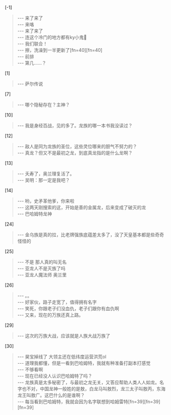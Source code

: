 
[-1] 
>--- 来了来了<br>
>--- 来咯<br>
>--- 来了来了<br>
>--- 连这个冷门的地方都有ky小鬼🤮<br>
>--- 我们联合！<br>
>--- 擦，洗澡到一半更新了[fn=40][fn=40]<br>
>--- 前排<br>
>--- 第几……？<br>

[1] 
>--- 萨尔传说<br>

[7] 
>--- 哪个隐秘存在？主神？<br>

[10] 
>--- 我是身经百战，见的多了。龙族的哪一本书我没读过？<br>

[12] 
>--- 敌人是同为龙族的圣位，这些灵位哪来的胆气不努力的？<br>
>--- 真龙？但又不是最初之龙，到底真龙指的是什么龙啊？<br>

[13] 
>--- 夭寿了，奥兰理复活了。<br>
>--- 吴明：那一定是我吧？<br>

[14] 
>--- 哟，史矛革他爹，你来啦<br>
>--- 这两天刚搜索的这，开始是善的金属龙，后来变成了破灭的龙<br>
>--- 巴哈姆特龙神<br>

[24] 
>--- 金乌族是真的拉，比老牌强族底蕴差太多了，没了天皇基本都是些奇奇怪怪的<br>

[25] 
>--- 不是 那人真的叫无名<br>
>--- 亚龙人不是灭族了吗<br>
>--- 亚龙人魔法师 奥兰里<br>

[26] 
>--- 。。<br>
>--- 好家伙，路子走宽了，值得拥有名字<br>
>--- 笑死，你跟老子们没血仇，老子们跟你有血仇啊<br>
>--- 又来，现在的万族还真上路。<br>

[29] 
>--- 这次的万族大战，应该就是人族大战万族了<br>

[30] 
>--- 昊宝掉线了 大领主还在低纬度运营洪荒ol<br>
>--- 道理我都懂，但是一看到巴哈姆特，我就有种准备打副本打感觉<br>
>--- 不够看啊<br>
>--- 现在已经没人认识巴哈姆特了吗？<br>
>--- 龙族真是太多秘密了，与最初之龙无关，又答应帮助人类人人如龙。名字也不对，中国龙神一般姓的是敖，白龙马叫敖烈，龙三太子叫敖丙，东海龙王叫敖广。这巴什么的是谁啊？<br>
>--- 每当看到巴哈姆特，我就会因为名字联想到哈姆雷特[fn=39][fn=39][fn=39]<br>
